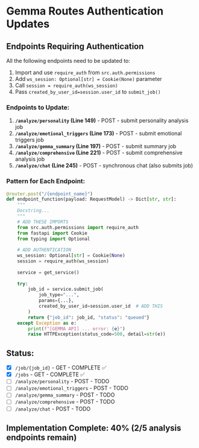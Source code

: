 # Gemma Routes Authentication Updates

## Endpoints Requiring Authentication

All the following endpoints need to be updated to:
1. Import and use `require_auth` from `src.auth.permissions`
2. Add `ws_session: Optional[str] = Cookie(None)` parameter
3. Call `session = require_auth(ws_session)`
4. Pass `created_by_user_id=session.user_id` to `submit_job()`

### Endpoints to Update:

1. **`/analyze/personality` (Line 149)** - POST - submit personality analysis job
2. **`/analyze/emotional_triggers` (Line 173)** - POST - submit emotional triggers job
3. **`/analyze/gemma_summary` (Line 197)** - POST - submit summary job
4. **`/analyze/comprehensive` (Line 221)** - POST - submit comprehensive analysis job
5. **`/analyze/chat` (Line 245)** - POST - synchronous chat (also submits job)

### Pattern for Each Endpoint:

```python
@router.post("/{endpoint_name}")
def endpoint_function(payload: RequestModel) -> Dict[str, str]:
    """
    Docstring...
    """
    # ADD THESE IMPORTS
    from src.auth.permissions import require_auth
    from fastapi import Cookie
    from typing import Optional
    
    # ADD AUTHENTICATION
    ws_session: Optional[str] = Cookie(None)
    session = require_auth(ws_session)
    
    service = get_service()
    
    try:
        job_id = service.submit_job(
            job_type="...",
            params={...},
            created_by_user_id=session.user_id  # ADD THIS
        )
        return {"job_id": job_id, "status": "queued"}
    except Exception as e:
        print(f"[GEMMA API] ... error: {e}")
        raise HTTPException(status_code=500, detail=str(e))
```

## Status:

- [x] `/job/{job_id}` - GET - COMPLETE ✅
- [x] `/jobs` - GET - COMPLETE ✅  
- [ ] `/analyze/personality` - POST - TODO
- [ ] `/analyze/emotional_triggers` - POST - TODO
- [ ] `/analyze/gemma_summary` - POST - TODO
- [ ] `/analyze/comprehensive` - POST - TODO
- [ ] `/analyze/chat` - POST - TODO

## Implementation Complete: 40% (2/5 analysis endpoints remain)

